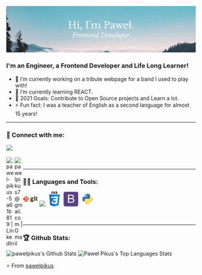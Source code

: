 ![Hello banner](hello-card2.png)

### I'm an Engineer, a Frontend Developer and Life Long Learner!
- 🔭 I’m currently working on a tribute webpage for a band I used to play with!
- 🌱 I’m currently learning REACT.
- 🥅 2021 Goals: Contribute to Open Source projects and Learn a lot.
- ⚡ Fun fact: I was a teacher of English as a second language for almost 15 years!

---


### 🤝 Connect with me:
![](#)

[<img align="left" alt="pawel-pikus-5a61b819 | LinkedIn" width="22px" src="https://cdn.jsdelivr.net/npm/simple-icons@v3/icons/linkedin.svg"/>][linkedin]

[<img align="left" alt="pawelpikus7@gmail.com | Gmail" width="22px" src="https://cdn.jsdelivr.net/npm/simple-icons@v3/icons/gmail.svg"/>][gmail]

<br>

---

### 👨‍💻 Languages and Tools:
<code><img height="40" src="https://raw.githubusercontent.com/github/explore/80688e429a7d4ef2fca1e82350fe8e3517d3494d/topics/git/git.png"></code>
<code><img height="40" src="https://cdn.jsdelivr.net/npm/programming-languages-logos@0.0.3/src/html/html_128x128.png"></code>
<code><img height="40" src="https://raw.githubusercontent.com/devicons/devicon/master/icons/css3/css3-original-wordmark.svg"></code>
<code><img height="40" src="https://raw.githubusercontent.com/devicons/devicon/master/icons/bootstrap/bootstrap-plain.svg"></code>
<code><img height="40" src="https://raw.githubusercontent.com/github/explore/80688e429a7d4ef2fca1e82350fe8e3517d3494d/topics/python/python.png"></code>

<br>

---

### 🏆 Github Stats:

<img alt="pawelpikus's Github Stats" src="https://github-readme-stats.pawelpikus.vercel.app/api?username=pawelpikus&hide=stars&show_icons=true&hide_border=true&theme=buefy" width="500"/>

<img alt="Paweł Pikus's Top Languages Stats" src="https://github-readme-stats.vercel.app/api/top-langs/?username=pawelpikus&hide=smalltalk&theme=buefy&layout=compact&hide_border=true" width="500"/>


[linkedin]: https://www.linkedin.com/in/pawel-pikus-5a61b819/
[gmail]: mailto:pawelpikus7@gmail.com

⭐️ From [pawelpikus](https://github.com/pawelpikus)
